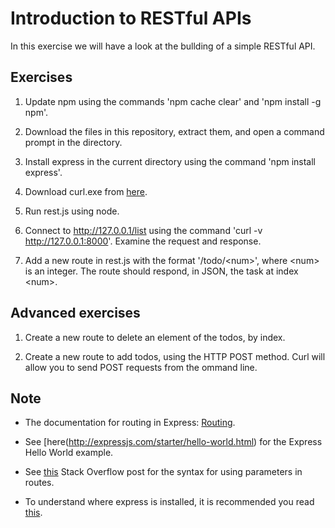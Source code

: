 # Introduction to RESTful APIs
In this exercise we will have a look at the bullding of a simple RESTful API.

## Exercises
1. Update npm using the commands 'npm cache clear' and 'npm install -g npm'.

1. Download the files in this repository, extract them, and open a command prompt in the directory.

1. Install express in the current directory using the command 'npm install express'.

1. Download curl.exe from [here](http://www.paehl.com/open_source/?CURL_7.44.0).

1. Run rest.js using node.

1. Connect to http://127.0.0.1/list using the command 'curl -v http://127.0.0.1:8000'. Examine the request and response.

1. Add a new route in rest.js with the format '/todo/\<num\>', where \<num\> is an integer. The route should respond, in JSON, the task at index \<num\>.  

## Advanced exercises
1. Create a new route to delete an element of the todos, by index.

1. Create a new route to add todos, using the HTTP POST method. Curl will allow you to send POST requests from the ommand line. 

## Note
- The documentation for routing in Express: [Routing](http://expressjs.com/guide/routing.html).

- See [here(http://expressjs.com/starter/hello-world.html) for the Express Hello World example.

- See [this](http://stackoverflow.com/questions/8506658/node-js-express-routing-with-get-params) Stack Overflow post for the syntax for using parameters in routes.

- To understand where express is installed, it is recommended you read [this](https://docs.npmjs.com/files/folders).
